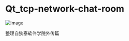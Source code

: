 # Qt_tcp-network-chat-room

![image](https://image-static.segmentfault.com/299/087/299087685-5fc9d980244e2_articlex)

整理自狄泰软件学院外传篇
